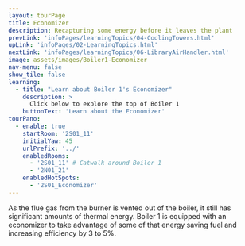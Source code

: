 ```yaml
---
layout: tourPage
title: Economizer
description: Recapturing some energy before it leaves the plant
prevLink: 'infoPages/learningTopics/04-CoolingTowers.html'
upLink: 'infoPages/02-LearningTopics.html'
nextLink: 'infoPages/learningTopics/06-LibraryAirHandler.html'
image: assets/images/Boiler1-Economizer
nav-menu: false
show_tile: false
learning:
  - title: "Learn about Boiler 1's Economizer"
    description: >
      Click below to explore the top of Boiler 1
    buttonText: 'Learn about the Economizer'
tourPano:
  - enable: true
    startRoom: '2S01_11'
    initialYaw: 45
    urlPrefix: '../'
    enabledRooms:
      - '2S01_11' # Catwalk around Boiler 1
      - '2N01_21'
    enabledHotSpots:
      - '2S01_Economizer'
---
```

As the flue gas from the burner is vented out of the boiler, it still has significant amounts of thermal energy. Boiler 1 is equipped with an economizer to take advantage of some of that energy saving fuel and increasing efficiency by 3 to 5%.
